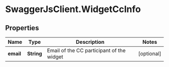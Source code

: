 # SwaggerJsClient.WidgetCcInfo

## Properties
Name | Type | Description | Notes
------------ | ------------- | ------------- | -------------
**email** | **String** | Email of the CC participant of the widget | [optional] 


